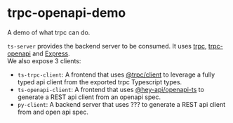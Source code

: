 # trpc-openapi-demo
A demo of what trpc can do.

`ts-server` provides the backend server to be consumed. It uses [trpc](https://trpc.io/), [trpc-openapi](https://www.npmjs.com/package/trpc-openapi) and [Express](https://www.npmjs.com/package/express).  
We also expose 3 clients:
- `ts-trpc-client`: A frontend that uses [@trpc/client](https://www.npmjs.com/package/@trpc/client) to leverage a fully typed api client from the exported trpc Typescript types.
- `ts-openapi-client`: A frontend that uses [@hey-api/openapi-ts](https://heyapi.vercel.app/) to generate a REST api client from an openapi spec.
- `py-client`: A backend server that uses ??? to generate a REST api client from and open api spec.
